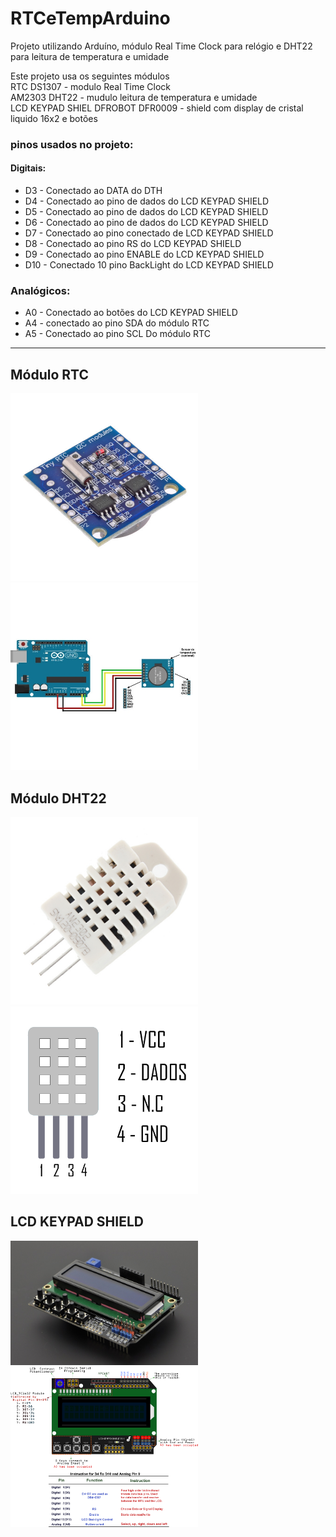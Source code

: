 # RTCeTempArduino  
Projeto utilizando Arduíno, módulo Real Time Clock para relógio e DHT22 para leitura de temperatura e umidade


Este projeto usa os seguintes módulos  
RTC DS1307 - modulo Real Time Clock  
AM2303 DHT22 - mudulo leitura de temperatura e umidade  
LCD KEYPAD SHIEL DFROBOT DFR0009 - shield com display de cristal liquido 16x2 e botões  

### pinos usados no projeto:  
#### Digitais:
- D3 - Conectado ao DATA do DTH  
- D4 - Conectado ao pino de dados do LCD KEYPAD SHIELD  
- D5 - Conectado ao pino de dados do LCD KEYPAD SHIELD  
- D6 - Conectado ao pino de dados do LCD KEYPAD SHIELD  
- D7 - Conectado ao pino conectado de LCD KEYPAD SHIELD  
- D8 - Conectado ao pino RS do LCD KEYPAD SHIELD  
- D9 - Conectado ao pino ENABLE do LCD KEYPAD SHIELD  
- D10 - Conectado 10 pino BackLight do LCD KEYPAD SHIELD  
 
 ### Analógicos:  
 - A0 - Conectado ao botões do LCD KEYPAD SHIELD   
 - A4 - conectado ao pino SDA do módulo RTC  
 - A5 - Conectado ao pino SCL Do módulo RTC  

------  

## Módulo RTC
<img src="imagens/58634_16882.jpg" alt="drawing" width="300"/>
<img src="imagens/550xN-14.jpg" alt="drawing" width="300"/>
  

## Módulo DHT22
<img src="imagens/SKU031549-.2.jpg" alt="drawing" width="300"/>
<img src="imagens/Pinagem_DHT22.png" alt="drawing" width="300"/>
  

## LCD KEYPAD SHIELD
<img src="imagens/9f6d85ab07f449260915a40d5e54d418.jpg" alt="drawing" width="300"/>
<img src="imagens/dcbe7050311b516ea93f84fa4a59e55d.png" alt="drawing" width="300"/>


